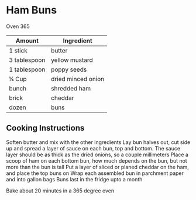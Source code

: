 # Ham Buns

Oven 365

|Amount|Ingredient|
|----|----|
1 stick | butter
3 tablespoon | yellow mustard
1 tablespoon | poppy seeds
¼ Cup | dried minced onion
bunch | shredded ham
brick | cheddar
dozen | buns

## Cooking Instructions
Soften butter and mix with the other ingredients
Lay bun halves out, cut side up and spread a layer of sauce on each bun, top and bottom. The sauce layer should be as thick as the dried onions, so a couple millimeters
Place a scoop of ham on each bottom bun, how much depends on the bun, but not more than the bun is tall
Put a layer of sliced or planed cheddar on the ham, and place the top buns on
Wrap each assembled bun in parchment paper and into gallon bags
Buns last in the fridge upto a month

Bake about 20 minutes in a 365 degree oven